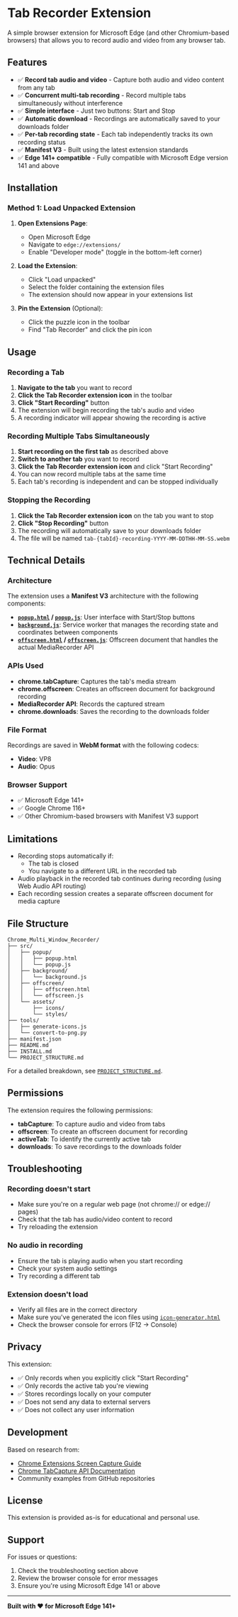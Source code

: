 # Tab Recorder Extension

A simple browser extension for Microsoft Edge (and other Chromium-based browsers) that allows you to record audio and video from any browser tab.

## Features

- ✅ **Record tab audio and video** - Capture both audio and video content from any tab
- ✅ **Concurrent multi-tab recording** - Record multiple tabs simultaneously without interference
- ✅ **Simple interface** - Just two buttons: Start and Stop
- ✅ **Automatic download** - Recordings are automatically saved to your downloads folder
- ✅ **Per-tab recording state** - Each tab independently tracks its own recording status
- ✅ **Manifest V3** - Built using the latest extension standards
- ✅ **Edge 141+ compatible** - Fully compatible with Microsoft Edge version 141 and above

## Installation

### Method 1: Load Unpacked Extension

1. **Open Extensions Page**:
   - Open Microsoft Edge
   - Navigate to `edge://extensions/`
   - Enable "Developer mode" (toggle in the bottom-left corner)

2. **Load the Extension**:
   - Click "Load unpacked"
   - Select the folder containing the extension files
   - The extension should now appear in your extensions list

3. **Pin the Extension** (Optional):
   - Click the puzzle icon in the toolbar
   - Find "Tab Recorder" and click the pin icon

## Usage

### Recording a Tab

1. **Navigate to the tab** you want to record
2. **Click the Tab Recorder extension icon** in the toolbar
3. **Click "Start Recording"** button
4. The extension will begin recording the tab's audio and video
5. A recording indicator will appear showing the recording is active

### Recording Multiple Tabs Simultaneously

1. **Start recording on the first tab** as described above
2. **Switch to another tab** you want to record
3. **Click the Tab Recorder extension icon** and click "Start Recording"
4. You can now record multiple tabs at the same time
5. Each tab's recording is independent and can be stopped individually

### Stopping the Recording

1. **Click the Tab Recorder extension icon** on the tab you want to stop
2. **Click "Stop Recording"** button
3. The recording will automatically save to your downloads folder
4. The file will be named `tab-{tabId}-recording-YYYY-MM-DDTHH-MM-SS.webm`

## Technical Details

### Architecture

The extension uses a **Manifest V3** architecture with the following components:

- **[`popup.html`](popup.html) / [`popup.js`](popup.js)**: User interface with Start/Stop buttons
- **[`background.js`](background.js)**: Service worker that manages the recording state and coordinates between components
- **[`offscreen.html`](offscreen.html) / [`offscreen.js`](offscreen.js)**: Offscreen document that handles the actual MediaRecorder API

### APIs Used

- **chrome.tabCapture**: Captures the tab's media stream
- **chrome.offscreen**: Creates an offscreen document for background recording
- **MediaRecorder API**: Records the captured stream
- **chrome.downloads**: Saves the recording to the downloads folder

### File Format

Recordings are saved in **WebM format** with the following codecs:
- **Video**: VP8
- **Audio**: Opus

### Browser Support

- ✅ Microsoft Edge 141+
- ✅ Google Chrome 116+
- ✅ Other Chromium-based browsers with Manifest V3 support

## Limitations

- Recording stops automatically if:
  - The tab is closed
  - You navigate to a different URL in the recorded tab
- Audio playback in the recorded tab continues during recording (using Web Audio API routing)
- Each recording session creates a separate offscreen document for media capture

## File Structure

```
Chrome_Multi_Window_Recorder/
├── src/
│   ├── popup/
│   │   ├── popup.html
│   │   └── popup.js
│   ├── background/
│   │   └── background.js
│   ├── offscreen/
│   │   ├── offscreen.html
│   │   └── offscreen.js
│   └── assets/
│       ├── icons/
│       └── styles/
├── tools/
│   ├── generate-icons.js
│   └── convert-to-png.py
├── manifest.json
├── README.md
├── INSTALL.md
└── PROJECT_STRUCTURE.md
```

For a detailed breakdown, see [`PROJECT_STRUCTURE.md`](PROJECT_STRUCTURE.md).

## Permissions

The extension requires the following permissions:

- **tabCapture**: To capture audio and video from tabs
- **offscreen**: To create an offscreen document for recording
- **activeTab**: To identify the currently active tab
- **downloads**: To save recordings to the downloads folder

## Troubleshooting

### Recording doesn't start

- Make sure you're on a regular web page (not chrome:// or edge:// pages)
- Check that the tab has audio/video content to record
- Try reloading the extension

### No audio in recording

- Ensure the tab is playing audio when you start recording
- Check your system audio settings
- Try recording a different tab

### Extension doesn't load

- Verify all files are in the correct directory
- Make sure you've generated the icon files using [`icon-generator.html`](icon-generator.html)
- Check the browser console for errors (F12 → Console)

## Privacy

This extension:
- ✅ Only records when you explicitly click "Start Recording"
- ✅ Only records the active tab you're viewing
- ✅ Stores recordings locally on your computer
- ✅ Does not send any data to external servers
- ✅ Does not collect any user information

## Development

Based on research from:
- [Chrome Extensions Screen Capture Guide](https://developer.chrome.com/docs/extensions/how-to/web-platform/screen-capture)
- [Chrome TabCapture API Documentation](https://developer.chrome.com/docs/extensions/reference/api/tabCapture)
- Community examples from GitHub repositories

## License

This extension is provided as-is for educational and personal use.

## Support

For issues or questions:
1. Check the troubleshooting section above
2. Review the browser console for error messages
3. Ensure you're using Microsoft Edge 141 or above

---

**Built with ❤️ for Microsoft Edge 141+**